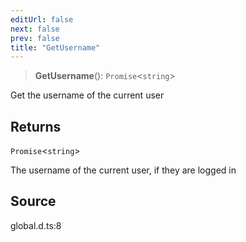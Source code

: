 ```yaml
---
editUrl: false
next: false
prev: false
title: "GetUsername"
---
```


> **GetUsername**(): `Promise`\<`string`\>

Get the username of the current user

## Returns

`Promise`\<`string`\>

The username of the current user, if they are logged in

## Source

global.d.ts:8

